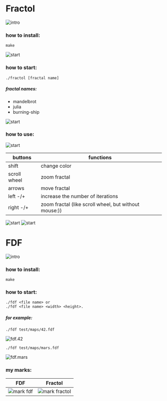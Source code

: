 # Fractol
![intro](https://github.com/odnaks/trash/blob/master/fractol%20intr.png)

### how to install:
```shell
make
```
![start](https://github.com/odnaks/trash/blob/master/fractal%20ssc.png)

### how to start:
```shell
./fractol [fractal name]
```
##### fractal names: 
* mandelbrot
* julia
* burning-ship

![start](https://github.com/odnaks/trash/blob/master/fractal%20ss.png)

### how to use:
![start](https://github.com/odnaks/trash/blob/master/Screen%20Shot%202019-02-15%20at%2011.44.50.png)

buttons  | functions
----------------|----------------------
shift      | change color
scroll wheel      | zoom fractal
arrows  | move fractal
left -/+     | increase the number of iterations
right -/+     | zoom fractal (like scroll wheel, but without mouse:))

![start](https://github.com/odnaks/trash/blob/master/Screen%20Shot%202019-02-15%20at%2011.45.21.png)
![start](https://github.com/odnaks/trash/blob/master/Screen%20Shot%202019-02-15%20at%2011.46.35.png)

# FDF
![intro](https://github.com/odnaks/trash/blob/master/fdf%20intro.png)
### how to install:
```shell
make
```
### how to start:
```shell
./fdf <file name> or 
./fdf <file name> <width> <height>.
```
##### for example: 
```shell
./fdf test/maps/42.fdf
```
![fdf.42](https://github.com/odnaks/trash/blob/master/Screen%20Shot%202019-02-15%20at%2012.15.04.png)

```shell
./fdf test/maps/mars.fdf
```
![fdf.mars](https://github.com/odnaks/trash/blob/master/fdf%20mars.png)

### my marks:
FDF  | Fractol
----------------|----------------------
![mark fdf](https://github.com/odnaks/trash/blob/master/mark%20fdf.png)       | ![mark fractol](https://github.com/odnaks/trash/blob/master/mark%20fractol.png)
